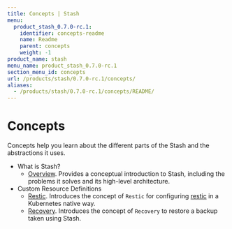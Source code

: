 ```yaml
---
title: Concepts | Stash
menu:
  product_stash_0.7.0-rc.1:
    identifier: concepts-readme
    name: Readme
    parent: concepts
    weight: -1
product_name: stash
menu_name: product_stash_0.7.0-rc.1
section_menu_id: concepts
url: /products/stash/0.7.0-rc.1/concepts/
aliases:
  - /products/stash/0.7.0-rc.1/concepts/README/
---
```

# Concepts

Concepts help you learn about the different parts of the Stash and the abstractions it uses.

- What is Stash?
  - [Overview](/products/stash/0.7.0-rc.1/concepts/what-is-stash/overview). Provides a conceptual introduction to Stash, including the problems it solves and its high-level architecture.
- Custom Resource Definitions
  - [Restic](/products/stash/0.7.0-rc.1/concepts/crds/restic). Introduces the concept of `Restic` for configuring [restic](https://restic.net) in a Kubernetes native way.
  - [Recovery](/products/stash/0.7.0-rc.1/concepts/crds/recovery). Introduces the concept of `Recovery` to restore a backup taken using Stash.

